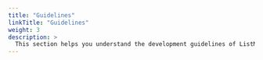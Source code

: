 ```yaml
---
title: "Guidelines"
linkTitle: "Guidelines"
weight: 3
description: >
  This section helps you understand the development guidelines of ListMinut
---
```

